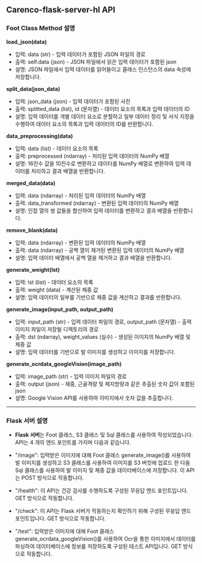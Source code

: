 ## Carenco-flask-server-hl API
### Foot Class Method 설명

**load_json(data)**<br>
- 입력: data (str) - 입력 데이터가 포함된 JSON 파일의 경로<br>
- 출력: self.data (json) - JSON 파일에서 읽은 입력 데이터가 포함된 json<br>
- 설명: JSON 파일에서 입력 데이터를 읽어들이고 클래스 인스턴스의 data 속성에 저장합니다.

**split_data(json_data)**<br>
- 입력: json_data (json) - 입력 데이터가 포함된 사전<br>
- 출력: splitted_data (list), id (문자열) - 데이터 요소의 목록과 입력 데이터의 ID<br>
- 설명: 입력 데이터를 개별 데이터 요소로 분할하고 일부 데이터 정리 및 서식 지정을 수행하여 데이터 요소의 목록과 입력 데이터의 ID를 반환합니다.

**data_preprocessing(data)**<br>
- 입력: data (list) - 데이터 요소의 목록<br>
- 출력: preprocessed (ndarray) - 처리된 입력 데이터의 NumPy 배열<br>
- 설명: 16진수 값을 10진수로 변환하고 데이터를 NumPy 배열로 변환하여 입력 데이터를 처리하고 결과 배열을 반환합니다.

**merged_data(data)**<br>
- 입력: data (ndarray) - 처리된 입력 데이터의 NumPy 배열<br>
- 출력: data_transformed (ndarray) - 변환된 입력 데이터의 NumPy 배열<br>
- 설명: 인접 열의 쌍 값들을 합산하여 입력 데이터를 변환하고 결과 배열을 반환합니다.

**remove_blank(data)**<br>
- 입력: data (ndarray) - 변환된 입력 데이터의 NumPy 배열<br>
- 출력: data (ndarray) - 공백 열이 제거된 변환된 입력 데이터의 NumPy 배열<br>
- 설명: 입력 데이터 배열에서 공백 열을 제거하고 결과 배열을 반환합니다.

**generate_weight(lst)**<br>
- 입력: lst (list) - 데이터 요소의 목록<br>
- 출력: weight (data) - 계산된 체중 값<br>
- 설명: 입력 데이터의 일부를 기반으로 체중 값을 계산하고 결과를 반환합니다.

**generate_image(input_path, output_path)**<br>
- 입력: input_path (str) - 입력 데이터 파일의 경로, output_path (문자열) - 출력 이미지 파일이 저장될 디렉토리의 경로<br>
- 출력: dst (ndarray), weight_values (실수) - 생성된 이미지의 NumPy 배열 및 체중 값<br>
- 설명: 입력 데이터를 기반으로 발 이미지를 생성하고 이미지를 저장합니다.

**generate_ocrdata_googleVision(image_path)**<br>
- 입력: image_path (str) - 입력 이미지 파일의 경로<br>
- 출력: output (json) - 체중, 근골격량 및 체지방량과 같은 추출된 숫자 값이 포함된 json<br>
- 설명: Google Vision API를 사용하여 이미지에서 숫자 값을 추출합니다.<br>

---
### Flask 서버 설명
- **Flask 서버**는 Foot 클래스, S3 클래스 및 Sql 클래스를 사용하여 작성되었습니다. API는 4 개의 엔드 포인트를 가지며 다음과 같습니다.

- "/image": 입력받은 이미지에 대해 Foot 클래스 generate_image()를 사용하여 발 이미지를 생성하고 S3 클래스를 사용하여 이미지를 S3 버킷에 업로드 한 다음 Sql 클래스를 사용하여 발 이미지 및 체중 값을 데이터베이스에 저장합니다. 이 API는 POST 방식으로 작동합니다.<br>

- "/health": 이 API는 건강 검사를 수행하도록 구성된 무응답 엔드 포인트입니다. GET 방식으로 작동합니다.<br>

- "/check": 이 API는 Flask 서버가 작동하는지 확인하기 위해 구성된 무응답 엔드 포인트입니다. GET 방식으로 작동합니다.<br>

- "/test": 입력받은 이미지에 대해 Foot 클래스 generate_ocrdata_googleVision()를 사용하여 Ocr을 통한 이미지에서 데이터를 파싱하여 데이터베이스에 정보를 저장하도록 구성된 테스트 API입니다. GET 방식으로 작동합니다.<br>
